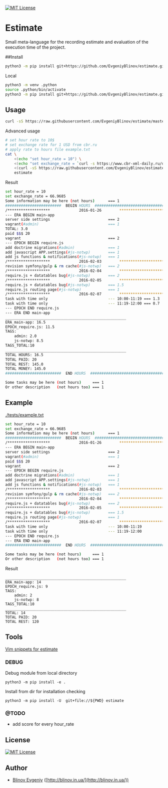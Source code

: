 [![MIT License][license-image]][license-url]

# Estimate

Small meta-language for the recording estimate and evaluation of the execution time of the project.

##Install

```sh
python3 -m pip install git+https://github.com/EvgeniyBlinov/estimate.git
```

Local

```sh
python3 -m venv .python
source .python/bin/activate
python3 -m pip install git+https://github.com/EvgeniyBlinov/estimate.git
```

## Usage 

```sh
curl -sS https://raw.githubusercontent.com/EvgeniyBlinov/estimate/master/example.txt |estimate
```

Advanced usage

```sh
# set hour rate to 10$
# set exchange rate for 1 USD from cbr.ru
# apply rate to hours file example.txt
cat \
    <(echo "set hour_rate = 10") \
    <(echo "set exchange_rate = `curl -s https://www.cbr-xml-daily.ru/daily_json.js|jq .Valute.USD.Value`") \
    <(curl -sS https://raw.githubusercontent.com/EvgeniyBlinov/estimate/master/tests/example.txt) |
    estimate
```

Result

```sh
set hour_rate = 10
set exchange_rate = 66.9685
Some information may be here (not hours)      === 1
#########################  BEGIN HOURS  ########################################
/*******************             2016-01-26        ****************************/
--- ERA BEGIN main-app
server side settings                          === 2
vagrant(#admin)                               === 1
TOTAL: 3.0
paid $$$ 20
vagrant                                       === 2
--- EPOCH BEGIN require.js
add doctrine migrations(#admin)               === 1
add javascript APP.settings(#js-notwp)        === 1
add js functions & notifications(#js-notwp)   === 1
/*******************             2016-02-03        ****************************/
revision symfony/gulp & rm cache(#js-notwp)   === 2
/*******************             2016-02-04        ****************************/
require.js + datatables bug(#js-notwp)        === 2
/*******************             2016-02-05        ****************************/
require.js + datatables bug(#js-notwp)        === 1.5
require.js routing page(#js-notwp)            === 1
/*******************             2016-02-07        ****************************/
task with time only                           --- 10:00-11:19 === 1.3
task with time only                           --- 11:19-12:00 === 0.7
--- EPOCH END require.js
--- ERA END main-app
______________________________________________________
ERA_main-app: 16.5
EPOCH_require.js: 11.5
TAGS:
    admin: 2.0
    js-notwp: 8.5
TAGS_TOTAL:10
______________________________________________________
TOTAL HOURS: 16.5
TOTAL PAID: 20
TOTAL REST: 145.0
TOTAL MONEY: 145.0
#########################  END HOURS  ##########################################

Some tasks may be here (not hours)     === 1
Or other description   (not hours too) === 1
```

## Example

[./tests/example.txt](./tests/example.txt)

```sh
set hour_rate = 10
set exchange_rate = 66.9685
Some information may be here (not hours)      === 1
#########################  BEGIN HOURS  ########################################
/*******************             2016-01-26        ****************************/
--- ERA BEGIN main-app
server side settings                          === 2
vagrant(#admin)                               === 1
paid $$$ 20
vagrant                                       === 2
--- EPOCH BEGIN require.js
add doctrine migrations(#admin)               === 1
add javascript APP.settings(#js-notwp)        === 1
add js functions & notifications(#js-notwp)   === 1
/*******************             2016-02-03        ****************************/
revision symfony/gulp & rm cache(#js-notwp)   === 2
/*******************             2016-02-04        ****************************/
require.js + datatables bug(#js-notwp)        === 2
/*******************             2016-02-05        ****************************/
require.js + datatables bug(#js-notwp)        === 1.5
require.js routing page(#js-notwp)            === 1
/*******************             2016-02-07        ****************************/
task with time only                           --- 10:00-11:19
task with time only                           --- 11:19-12:00
--- EPOCH END require.js
--- ERA END main-app
#########################  END HOURS  ##########################################

Some tasks may be here (not hours)     === 1
Or other description   (not hours too) === 1
```

Result

```
______________________________________________________
ERA_main-app: 14
EPOCH_require.js: 9
TAGS:
    admin: 2
    js-notwp: 8
TAGS_TOTAL:10
______________________________________________________
TOTAL: 14
TOTAL PAID: 20
TOTAL REST: 120
```

## Tools

[Vim snippets for estimate](https://github.com/EvgeniyBlinov/vim/blob/master/snippets/_.snippets)

### DEBUG

Debug module from local directory

```
python3 -m pip install -e .
```

Install from dir for installation checking

```
python3 -m pip install -U  git+file://${PWD} estimate
```


### @TODO

- add score for every hour_rate

## License

[![MIT License][license-image]][license-url]

## Author

- [Blinov Evgeniy](mailto:evgeniy_blinov@mail.ru) ([http://blinov.in.ua/](http://blinov.in.ua/))

[license-image]: http://img.shields.io/badge/license-MIT-blue.svg?style=flat
[license-url]: LICENSE
